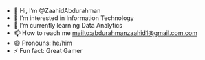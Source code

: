 - 👋 Hi, I’m @ZaahidAbdurahman
- 👀 I’m interested in Information Technology
- 🌱 I’m currently learning Data Analytics
- 📫 How to reach me <a href="mailto:abdurahmanzahid1@gmail.com">mailto:abdurahmanzaahid1@gmail.com.com</a>
- 😄 Pronouns: he/him
- ⚡ Fun fact: Great Gamer

